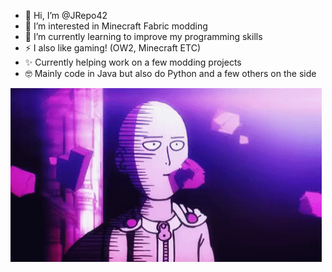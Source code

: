 - 👋 Hi, I’m @JRepo42
- 🌌 I’m interested in Minecraft Fabric modding
- 📖 I’m currently learning to improve my programming skills
- ⚡ I also like gaming! (OW2, Minecraft ETC)
- ✨ Currently helping work on a few modding projects
- 🤓 Mainly code in Java but also do Python and a few others on the side
  
![](one-punch-man-ok.gif)

<!---
JRepo42/JRepo42 is a ✨ special ✨ repository because its `README.md` (this file) appears on your GitHub profile.
You can click the Preview link to take a look at your changes.
--->

